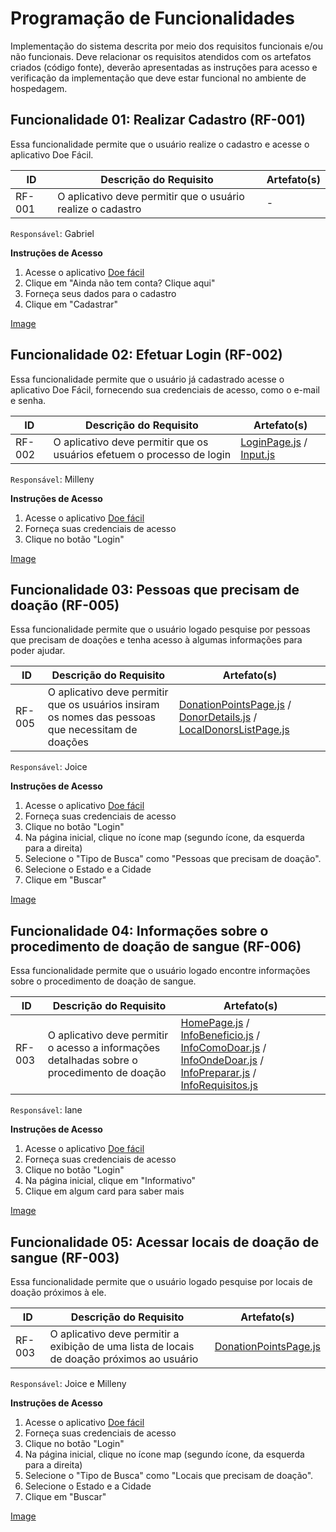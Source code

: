 # Programação de Funcionalidades

Implementação do sistema descrita por meio dos requisitos funcionais e/ou não funcionais. Deve relacionar os requisitos atendidos com os artefatos criados (código fonte), deverão apresentadas as instruções para acesso e verificação da implementação que deve estar funcional no ambiente de hospedagem.

## Funcionalidade 01: Realizar Cadastro (RF-001)

Essa funcionalidade permite que o usuário realize o cadastro e acesse o aplicativo Doe Fácil.

| ID | Descrição do Requisito | Artefato(s) |
|----|-------------------------|--------------|
| RF-001 | O aplicativo deve permitir que o usuário realize o cadastro | - |

`Responsável`: Gabriel

__Instruções de Acesso__
1. Acesse o aplicativo [Doe fácil]()
2. Clique em "Ainda não tem conta? Clique aqui"
3. Forneça seus dados para o cadastro
4. Clique em "Cadastrar"

[Image]()

## Funcionalidade 02: Efetuar Login (RF-002)

Essa funcionalidade permite que o usuário já cadastrado acesse o aplicativo Doe Fácil, fornecendo sua credenciais de acesso, como o e-mail e senha.

| ID | Descrição do Requisito | Artefato(s) |
|----|-----------------------|----------------|
| RF-002 | O aplicativo deve permitir que os usuários efetuem o processo de login | [LoginPage.js](../src/doeFacil/src/pages/LoginPage.js) / [Input.js](../src/doeFacil/src/components/Input.js) |

`Responsável`: Milleny

__Instruções de Acesso__
1. Acesse o aplicativo [Doe fácil]()
2. Forneça suas credenciais de acesso
3. Clique no botão "Login"

[Image]()

## Funcionalidade 03: Pessoas que precisam de doação (RF-005)

Essa funcionalidade permite que o usuário logado pesquise por pessoas que precisam de doações e tenha acesso à algumas informações para poder ajudar.

| ID | Descrição do Requisito | Artefato(s) |
|----|------------------------|----------------|
| RF-005 | O aplicativo deve permitir que os usuários insiram os nomes das pessoas que necessitam de doações | [DonationPointsPage.js](../src/doeFacil/src/pages/DonationPointsPage.js) / [DonorDetails.js](../src/doeFacil/src/pages/DonorDetails.js) / [LocalDonorsListPage.js](../src/doeFacil/src/pages/LocalDonorsListPage.js) |

`Responsável`: Joice

__Instruções de Acesso__
1. Acesse o aplicativo [Doe fácil]()
2. Forneça suas credenciais de acesso
3. Clique no botão "Login"
4. Na página inicial, clique no ícone map (segundo ícone, da esquerda para a direita)
5. Selecione o "Tipo de Busca" como "Pessoas que precisam de doação".
6. Selecione o Estado e a Cidade
7. Clique em "Buscar"

[Image]()

## Funcionalidade 04: Informações sobre o procedimento de doação de sangue (RF-006)

Essa funcionalidade permite que o usuário logado encontre informações sobre o procedimento de doação de sangue.

| ID | Descrição do Requisito | Artefato(s) |
|------|---------------------|-------------|
| RF-003 | O aplicativo deve permitir o acesso a informações detalhadas sobre o procedimento de doação | [HomePage.js](../src/doeFacil/src/pages/HomePage.js) / [InfoBeneficio.js](../src/doeFacil/src/pages/InfoBeneficio.js) / [InfoComoDoar.js](../src/doeFacil/src/pages/InfoComoDoar.js) / [InfoOndeDoar.js](../src/doeFacil/src/pages/InfoOndeDoar.js) / [InfoPreparar.js](../src/doeFacil/src/pages/InfoPreparar.js) / [InfoRequisitos.js](../src/doeFacil/src/pages/InfoRequisitos.js) |

`Responsável`: Iane

__Instruções de Acesso__
1. Acesse o aplicativo [Doe fácil]()
2. Forneça suas credenciais de acesso
3. Clique no botão "Login"
4. Na página inicial, clique em "Informativo"
5. Clique em algum card para saber mais

[Image]()

## Funcionalidade 05: Acessar locais de doação de sangue (RF-003)

Essa funcionalidade permite que o usuário logado pesquise por locais de doação próximos à ele.

| ID | Descrição do Requisito | Artefato(s) |
|------|------------------------|----------------|
| RF-003 | O aplicativo deve permitir a exibição de uma lista de locais de doação próximos ao usuário | [DonationPointsPage.js](../src/doeFacil/src/pages/DonationPointsPage.js) |

`Responsável`: Joice e Milleny

__Instruções de Acesso__
1. Acesse o aplicativo [Doe fácil]()
2. Forneça suas credenciais de acesso
3. Clique no botão "Login"
4. Na página inicial, clique no ícone map (segundo ícone, da esquerda para a direita)
5. Selecione o "Tipo de Busca" como "Locais que precisam de doação".
6. Selecione o Estado e a Cidade
7. Clique em "Buscar"

[Image]()
